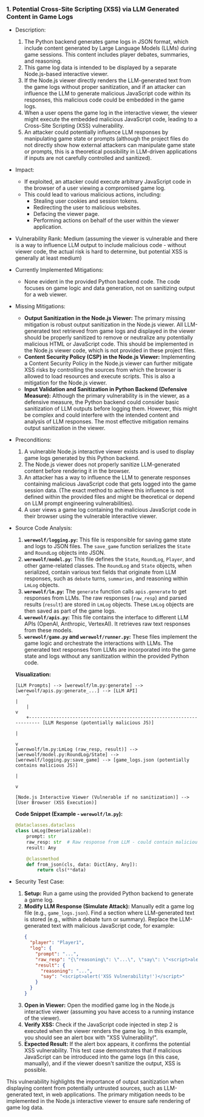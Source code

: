 ### 1. Potential Cross-Site Scripting (XSS) via LLM Generated Content in Game Logs

* Description:
    1. The Python backend generates game logs in JSON format, which include content generated by Large Language Models (LLMs) during game sessions. This content includes player debates, summaries, and reasoning.
    2. This game log data is intended to be displayed by a separate Node.js-based interactive viewer.
    3. If the Node.js viewer directly renders the LLM-generated text from the game logs without proper sanitization, and if an attacker can influence the LLM to generate malicious JavaScript code within its responses, this malicious code could be embedded in the game logs.
    4. When a user opens the game log in the interactive viewer, the viewer might execute the embedded malicious JavaScript code, leading to a Cross-Site Scripting (XSS) vulnerability.
    5. An attacker could potentially influence LLM responses by manipulating game state or prompts (although the project files do not directly show how external attackers can manipulate game state or prompts, this is a theoretical possibility in LLM-driven applications if inputs are not carefully controlled and sanitized).

* Impact:
    * If exploited, an attacker could execute arbitrary JavaScript code in the browser of a user viewing a compromised game log.
    * This could lead to various malicious actions, including:
        * Stealing user cookies and session tokens.
        * Redirecting the user to malicious websites.
        * Defacing the viewer page.
        * Performing actions on behalf of the user within the viewer application.

* Vulnerability Rank: Medium (assuming the viewer is vulnerable and there is a way to influence LLM output to include malicious code - without viewer code, the actual risk is hard to determine, but potential XSS is generally at least medium)

* Currently Implemented Mitigations:
    * None evident in the provided Python backend code. The code focuses on game logic and data generation, not on sanitizing output for a web viewer.

* Missing Mitigations:
    * **Output Sanitization in the Node.js Viewer:** The primary missing mitigation is robust output sanitization in the Node.js viewer. All LLM-generated text retrieved from game logs and displayed in the viewer should be properly sanitized to remove or neutralize any potentially malicious HTML or JavaScript code. This should be implemented in the Node.js viewer code, which is not provided in these project files.
    * **Content Security Policy (CSP) in the Node.js Viewer:** Implementing a Content Security Policy in the Node.js viewer can further mitigate XSS risks by controlling the sources from which the browser is allowed to load resources and execute scripts. This is also a mitigation for the Node.js viewer.
    * **Input Validation and Sanitization in Python Backend (Defensive Measure):** Although the primary vulnerability is in the viewer, as a defensive measure, the Python backend could consider basic sanitization of LLM outputs before logging them. However, this might be complex and could interfere with the intended content and analysis of LLM responses. The most effective mitigation remains output sanitization in the viewer.

* Preconditions:
    1. A vulnerable Node.js interactive viewer exists and is used to display game logs generated by this Python backend.
    2. The Node.js viewer does not properly sanitize LLM-generated content before rendering it in the browser.
    3. An attacker has a way to influence the LLM to generate responses containing malicious JavaScript code that gets logged into the game session data. (The exact method to achieve this influence is not defined within the provided files and might be theoretical or depend on LLM prompt engineering vulnerabilities).
    4. A user views a game log containing the malicious JavaScript code in their browser using the vulnerable interactive viewer.

* Source Code Analysis:
    1. **`werewolf/logging.py`:** This file is responsible for saving game state and logs to JSON files. The `save_game` function serializes the `State` and `RoundLog` objects into JSON.
    2. **`werewolf/model.py`:** This file defines the `State`, `RoundLog`, `Player`, and other game-related classes.  The `RoundLog` and `State` objects, when serialized, contain various text fields that originate from LLM responses, such as `debate` turns, `summaries`, and reasoning within `LmLog` objects.
    3. **`werewolf/lm.py`:** The `generate` function calls `apis.generate` to get responses from LLMs. The raw responses (`raw_resp`) and parsed results (`result`) are stored in `LmLog` objects. These `LmLog` objects are then saved as part of the game logs.
    4. **`werewolf/apis.py`:** This file contains the interface to different LLM APIs (OpenAI, Anthropic, VertexAI). It retrieves raw text responses from these models.
    5. **`werewolf/game.py` and `werewolf/runner.py`:** These files implement the game logic and orchestrate the interactions with LLMs. The generated text responses from LLMs are incorporated into the game state and logs without any sanitization within the provided Python code.

    **Visualization:**

    ```
    [LLM Prompts] --> [werewolf/lm.py:generate] --> [werewolf/apis.py:generate_...] --> [LLM API]
        ^                                                                               |
        |                                                                               v
        +----------------------------------------------------------------------- [LLM Response (potentially malicious JS)]
                                                                                        |
                                                                                        v
    [werewolf/lm.py:LmLog (raw_resp, result)] --> [werewolf/model.py:RoundLog/State] --> [werewolf/logging.py:save_game] --> [game_logs.json (potentially contains malicious JS)]
                                                                                                                                  |
                                                                                                                                  v
                                                                                                  [Node.js Interactive Viewer (Vulnerable if no sanitization)] --> [User Browser (XSS Execution)]
    ```

    **Code Snippet (Example - `werewolf/lm.py`):**

    ```python
    @dataclasses.dataclass
    class LmLog(Deserializable):
        prompt: str
        raw_resp: str  # Raw response from LLM - could contain malicious JS
        result: Any

        @classmethod
        def from_json(cls, data: Dict[Any, Any]):
            return cls(**data)
    ```

* Security Test Case:
    1. **Setup:** Run a game using the provided Python backend to generate a game log.
    2. **Modify LLM Response (Simulate Attack):**  Manually edit a game log file (e.g., `game_logs.json`). Find a section where LLM-generated text is stored (e.g., within a debate turn or summary). Replace the LLM-generated text with malicious JavaScript code, for example:
        ```json
        {
          "player": "Player1",
          "log": {
            "prompt": "...",
            "raw_resp": "{\"reasoning\": \"...\", \"say\": \"<script>alert('XSS Vulnerability!')</script>\"}",  // Malicious JS injected here
            "result": {
              "reasoning": "...",
              "say": "<script>alert('XSS Vulnerability!')</script>"
            }
          }
        }
        ```
    3. **Open in Viewer:**  Open the modified game log in the Node.js interactive viewer (assuming you have access to a running instance of the viewer).
    4. **Verify XSS:** Check if the JavaScript code injected in step 2 is executed when the viewer renders the game log. In this example, you should see an alert box with "XSS Vulnerability!".
    5. **Expected Result:** If the alert box appears, it confirms the potential XSS vulnerability. This test case demonstrates that if malicious JavaScript can be introduced into the game logs (in this case, manually), and if the viewer doesn't sanitize the output, XSS is possible.

This vulnerability highlights the importance of output sanitization when displaying content from potentially untrusted sources, such as LLM-generated text, in web applications. The primary mitigation needs to be implemented in the Node.js interactive viewer to ensure safe rendering of game log data.